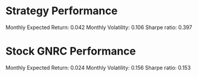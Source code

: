 # Strategy Performance
Monthly Expected Return: 0.042
Monthly Volatility: 0.106
Sharpe ratio: 0.397
# Stock GNRC Performance
Monthly Expected Return: 0.024
Monthly Volatility: 0.156
Sharpe ratio: 0.153
